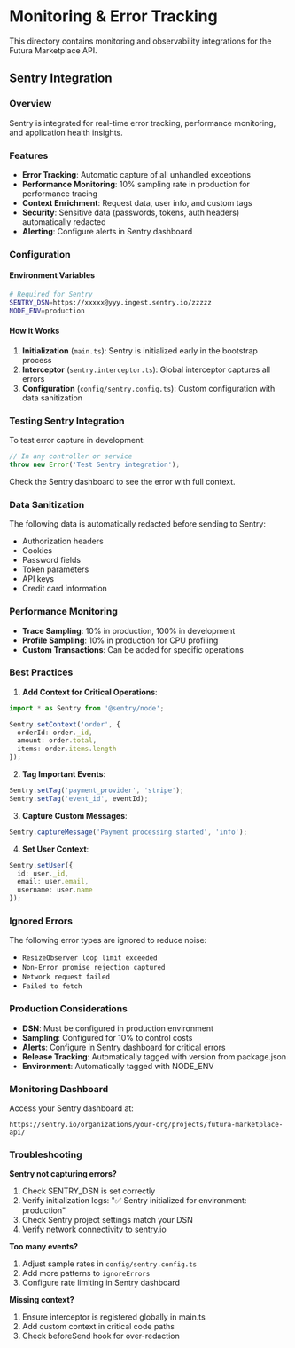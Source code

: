 # Monitoring & Error Tracking

This directory contains monitoring and observability integrations for the Futura Marketplace API.

## Sentry Integration

### Overview
Sentry is integrated for real-time error tracking, performance monitoring, and application health insights.

### Features
- **Error Tracking**: Automatic capture of all unhandled exceptions
- **Performance Monitoring**: 10% sampling rate in production for performance tracing
- **Context Enrichment**: Request data, user info, and custom tags
- **Security**: Sensitive data (passwords, tokens, auth headers) automatically redacted
- **Alerting**: Configure alerts in Sentry dashboard

### Configuration

#### Environment Variables
```bash
# Required for Sentry
SENTRY_DSN=https://xxxxx@yyy.ingest.sentry.io/zzzzz
NODE_ENV=production
```

#### How it Works
1. **Initialization** (`main.ts`): Sentry is initialized early in the bootstrap process
2. **Interceptor** (`sentry.interceptor.ts`): Global interceptor captures all errors
3. **Configuration** (`config/sentry.config.ts`): Custom configuration with data sanitization

### Testing Sentry Integration

To test error capture in development:

```typescript
// In any controller or service
throw new Error('Test Sentry integration');
```

Check the Sentry dashboard to see the error with full context.

### Data Sanitization

The following data is automatically redacted before sending to Sentry:
- Authorization headers
- Cookies
- Password fields
- Token parameters
- API keys
- Credit card information

### Performance Monitoring

- **Trace Sampling**: 10% in production, 100% in development
- **Profile Sampling**: 10% in production for CPU profiling
- **Custom Transactions**: Can be added for specific operations

### Best Practices

1. **Add Context for Critical Operations**:
```typescript
import * as Sentry from '@sentry/node';

Sentry.setContext('order', {
  orderId: order._id,
  amount: order.total,
  items: order.items.length
});
```

2. **Tag Important Events**:
```typescript
Sentry.setTag('payment_provider', 'stripe');
Sentry.setTag('event_id', eventId);
```

3. **Capture Custom Messages**:
```typescript
Sentry.captureMessage('Payment processing started', 'info');
```

4. **Set User Context**:
```typescript
Sentry.setUser({
  id: user._id,
  email: user.email,
  username: user.name
});
```

### Ignored Errors

The following error types are ignored to reduce noise:
- `ResizeObserver loop limit exceeded`
- `Non-Error promise rejection captured`
- `Network request failed`
- `Failed to fetch`

### Production Considerations

- **DSN**: Must be configured in production environment
- **Sampling**: Configured for 10% to control costs
- **Alerts**: Configure in Sentry dashboard for critical errors
- **Release Tracking**: Automatically tagged with version from package.json
- **Environment**: Automatically tagged with NODE_ENV

### Monitoring Dashboard

Access your Sentry dashboard at:
```
https://sentry.io/organizations/your-org/projects/futura-marketplace-api/
```

### Troubleshooting

**Sentry not capturing errors?**
1. Check SENTRY_DSN is set correctly
2. Verify initialization logs: "✅ Sentry initialized for environment: production"
3. Check Sentry project settings match your DSN
4. Verify network connectivity to sentry.io

**Too many events?**
1. Adjust sample rates in `config/sentry.config.ts`
2. Add more patterns to `ignoreErrors`
3. Configure rate limiting in Sentry dashboard

**Missing context?**
1. Ensure interceptor is registered globally in main.ts
2. Add custom context in critical code paths
3. Check beforeSend hook for over-redaction

